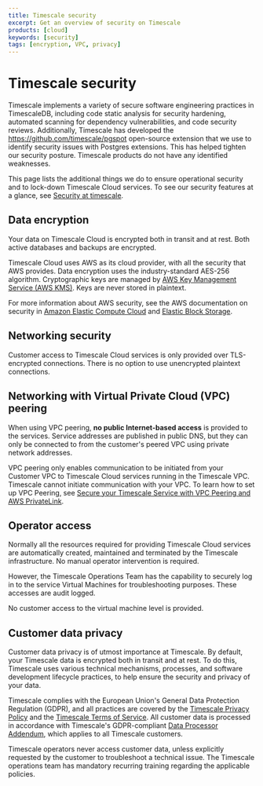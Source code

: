 ```yaml
---
title: Timescale security
excerpt: Get an overview of security on Timescale
products: [cloud]
keywords: [security]
tags: [encryption, VPC, privacy]
---
```


# Timescale security

Timescale implements a variety of secure software engineering practices in TimescaleDB, including code static analysis 
for security hardening, automated scanning for dependency vulnerabilities, and code security reviews. 
Additionally, Timescale has developed the https://github.com/timescale/pgspot open-source extension that we 
use to identify security issues with Postgres extensions. This has helped tighten our security posture.
Timescale products do not have any identified weaknesses.

This page lists the additional things we do to ensure operational security and to lock-down Timescale Cloud services. 
To see our security features at a glance, see [Security at timescale][security-at-timescale].

## Data encryption

Your data on Timescale Cloud is encrypted both in transit and at rest. Both active
databases and backups are encrypted.

Timescale Cloud uses AWS as its cloud provider, with all the security that AWS
provides. Data encryption uses the industry-standard AES-256 algorithm.
Cryptographic keys are managed by
[AWS Key Management Service (AWS KMS)][aws-kms]. Keys are never stored in plaintext.

For more information about AWS security, see the AWS documentation on security
in [Amazon Elastic Compute Cloud][ec2-security] and
[Elastic Block Storage][ebs-security].

## Networking security

Customer access to Timescale Cloud services is only provided over TLS-encrypted
connections. There is no option to use unencrypted plaintext connections.

## Networking with Virtual Private Cloud (VPC) peering

When using VPC peering, **no public Internet-based access** is provided to the
services. Service addresses are published in public DNS, but they can only be
connected to from the customer's peered VPC using private network addresses.

VPC peering only enables communication to be initiated from your Customer VPC to 
Timescale Cloud services running in the Timescale VPC. Timescale cannot initiate 
communication with your VPC. To learn how to set up VPC Peering, see 
[Secure your Timescale Service with VPC Peering and AWS PrivateLink][vpc-peering].

## Operator access

Normally all the resources required for providing Timescale Cloud services are
automatically created, maintained and terminated by the Timescale
infrastructure. No manual operator intervention is required.

However, the Timescale Operations Team has the capability to securely
log in to the service Virtual Machines for troubleshooting purposes. These
accesses are audit logged.

No customer access to the virtual machine level is provided.

## Customer data privacy

Customer data privacy is of utmost importance at Timescale. By default, your
Timescale data is encrypted both in transit and at rest. To do this,
Timescale uses various technical mechanisms, processes, and software development
lifecycle practices, to help ensure the security and privacy of your data.

Timescale complies with the European Union's General Data Protection Regulation
(GDPR), and all practices are covered by the
[Timescale Privacy Policy][timescale-privacy-policy]
and the [Timescale Terms of Service][tsc-tos]. All customer data is
processed in accordance with Timescale's GDPR-compliant
[Data Processor Addendum][tsc-data-processor-addendum],
which applies to all Timescale customers.

Timescale operators never access customer data, unless explicitly requested by
the customer to troubleshoot a technical issue. The Timescale operations team
has mandatory recurring training regarding the applicable policies.

[timescale-privacy-policy]: https://www.timescale.com/legal/privacy
[tsc-tos]: https://www.timescale.com/legal/timescale-cloud-terms-of-service
[tsc-data-processor-addendum]: https://www.timescale.com/legal/timescale-cloud-data-processing-addendum
[aws-kms]: https://aws.amazon.com/kms/
[ec2-security]: https://docs.aws.amazon.com/AWSEC2/latest/UserGuide/data-protection.html
[ebs-security]: https://docs.aws.amazon.com/AWSEC2/latest/UserGuide/EBSEncryption.html
[vpc-peering]: /use-timescale/:currentVersion:/vpc
[security-at-timescale]: https://www.timescale.com/security
